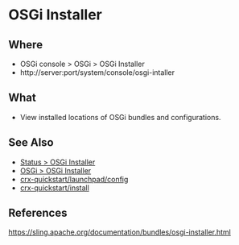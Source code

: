 # OSGi Installer

## Where

- OSGi console > OSGi > OSGi Installer
- http://server:port/system/console/osgi-intaller

## What

- View installed locations of OSGi bundles and configurations.

## See Also

- [Status > OSGi Installer](status-osgi-installer.md)
- [OSGi > OSGi Installer](osgi-installer.md)
- [crx-quickstart/launchpad/config](/crx-quickstart/launchpad/config.md)
- [crx-quickstart/install](/crx-quickstart/install.md)

## References

https://sling.apache.org/documentation/bundles/osgi-installer.html
